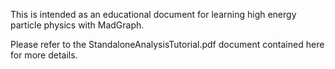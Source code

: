 This is intended as an educational document for learning high energy particle physics with MadGraph.

Please refer to the StandaloneAnalysisTutorial.pdf document contained here for more details.
